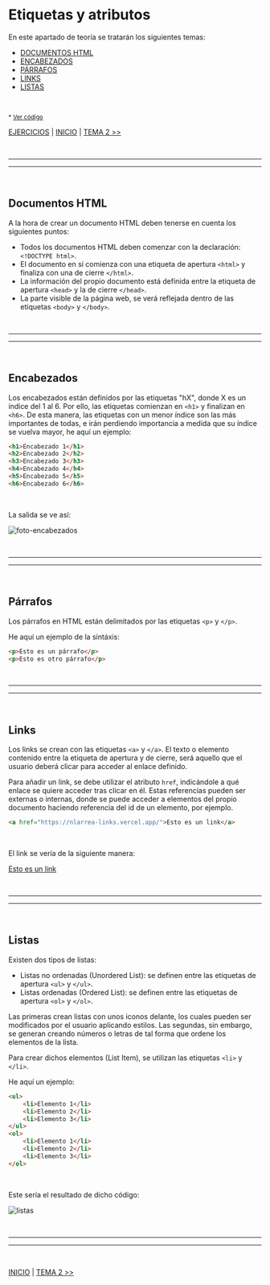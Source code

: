 # Etiquetas y atributos

En este apartado de teoría se tratarán los siguientes temas:

* [DOCUMENTOS HTML](#documentos-html)
* [ENCABEZADOS](#encabezados)
* [PÁRRAFOS](#párrafos)
* [LINKS](#links)
* [LISTAS](#listas)

<br>

<sub>* [Ver código](mi-primera-pagina-web.html)</sub>

[EJERCICIOS](../../EJERCICIOS/) | [INICIO](../../README.md#temario-del-curso---teoria) | [TEMA 2 >>](../02-Formularios_y_tablas/README.md#formularios-y-tablas)


<br><hr>
<hr><br>


## Documentos HTML

A la hora de crear un documento HTML deben tenerse en cuenta los siguientes puntos:

* Todos los documentos HTML deben comenzar con la declaración: `<!DOCTYPE html>`.
* El documento en sí comienza con una etiqueta de apertura `<html>` y finaliza con una de cierre `</html>`.
* La información del propio documento está definida entre la etiqueta de apertura `<head>` y la de cierre `</head>`.
* La parte visible de la página web, se verá reflejada dentro de las etiquetas `<body>` y `</body>`.


<br><hr>
<hr><br>


## Encabezados

Los encabezados están definidos por las etiquetas "hX", donde X es un índice del 1 al 6. Por ello, las etiquetas comienzan en `<h1>` y finalizan en `<h6>`. De esta manera, las etiquetas con un menor índice son las más importantes de todas, e irán perdiendo importancia a medida que su índice se vuelva mayor, he aquí un ejemplo:

```HTML
<h1>Encabezado 1</h1>
<h2>Encabezado 2</h2>
<h3>Encabezado 3</h3>
<h4>Encabezado 4</h4>
<h5>Encabezado 5</h5>
<h6>Encabezado 6</h6>
```

<br>

La salida se ve así:

<img src="https://user-images.githubusercontent.com/110897750/195821658-5cfed9f8-01b5-445b-813e-3b933d99c754.jpg" alt="foto-encabezados">


<br><hr>
<hr><br>


## Párrafos

Los párrafos en HTML están delimitados por las etiquetas `<p>` y `</p>`.

He aquí un ejemplo de la sintáxis:

```HTML
<p>Esto es un párrafo</p>
<p>Esto es otro párrafo</p>
```


<br><hr>
<hr><br>


## Links

Los links se crean con las etiquetas `<a>` y `</a>`. El texto o elemento contenido entre la etiqueta de apertura y de cierre, será aquello que el usuario deberá clicar para acceder al enlace definido.

Para añadir un link, se debe utilizar el atributo `href`, indicándole a qué enlace se quiere acceder tras clicar en él. Estas referencias pueden ser externas o internas, donde se puede acceder a elementos del propio documento haciendo referencia del id de un elemento, por ejemplo.

```HTML
<a href="https://nlarrea-links.vercel.app/">Esto es un link</a>
```

<br>

El link se vería de la siguiente manera:

<a href="https://nlarrea-links.vercel.app/">Esto es un link</a>


<br><hr>
<hr><br>


## Listas

Existen dos tipos de listas:

* Listas no ordenadas (Unordered List): se definen entre las etiquetas de apertura `<ul>` y `</ul>`.
* Listas ordenadas (Ordered List): se definen entre las etiquetas de apertura `<ol>` y `</ol>`.

Las primeras crean listas con unos iconos delante, los cuales pueden ser modificados por el usuario aplicando estilos. Las segundas, sin embargo, se generan creando números o letras de tal forma que ordene los elementos de la lista.

Para crear dichos elementos (List Item), se utilizan las etiquetas `<li>` y `</li>`.

He aquí un ejemplo:

```HTML
<ul>
    <li>Elemento 1</li>
    <li>Elemento 2</li>
    <li>Elemento 3</li>
</ul>
<ol>
    <li>Elemento 1</li>
    <li>Elemento 2</li>
    <li>Elemento 3</li>
</ol>
```

<br>

Este sería el resultado de dicho código:

![listas](https://user-images.githubusercontent.com/110897750/195825620-d0b8dd68-2f3c-4a30-a585-6a2655d4515e.jpg)

<br><hr>
<hr><br>

[INICIO](../../README.md#temario-del-curso---teoria) | [TEMA 2 >>](../02-Formularios_y_tablas/README.md#formularios-y-tablas)
